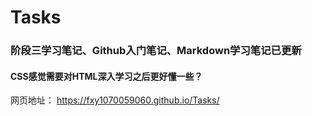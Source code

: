 # Tasks

### 阶段三学习笔记、Github入门笔记、Markdown学习笔记已更新

#### CSS感觉需要对HTML深入学习之后更好懂一些？

网页地址： https://fxy1070059060.github.io/Tasks/
